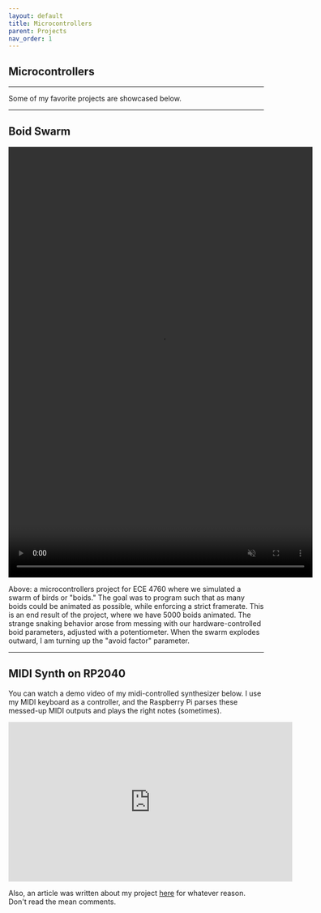 ```yaml
---
layout: default
title: Microcontrollers
parent: Projects
nav_order: 1
---
```


## Microcontrollers

* * *

Some of my favorite projects are showcased below.

* * * 

## Boid Swarm

<video width="600" height="850" src="IMG_1996.MOV" type="video/mov" preload="auto" autoplay muted loop>
</video>

Above: a microcontrollers project for ECE 4760 where we simulated a swarm of birds or "boids." The goal was to program such that as many boids could be animated as possible, while enforcing a strict framerate. This is an end result of the project, where we have 5000 boids animated. The strange snaking behavior arose from messing with our hardware-controlled boid parameters, adjusted with a potentiometer. When the swarm explodes outward, I am turning up the "avoid factor" parameter.

* * * 

## MIDI Synth on RP2040

You can watch a demo video of my midi-controlled synthesizer below. I use my MIDI keyboard as a controller, and the Raspberry Pi parses these messed-up MIDI outputs and plays the right notes (sometimes). 

<iframe width="560" height="315" src="https://www.youtube.com/embed/gv6tslaxl0o?si=n0J7mK1j7EzVpdau" title="YouTube video player" frameborder="0" allow="accelerometer; autoplay; clipboard-write; encrypted-media; gyroscope; picture-in-picture; web-share" referrerpolicy="strict-origin-when-cross-origin" allowfullscreen></iframe>

Also, an article was written about my project [here](https://hackaday.com/2023/12/22/raspberry-pi-pico-becomes-midi-compatible-synth/) for whatever reason. Don't read the mean comments.